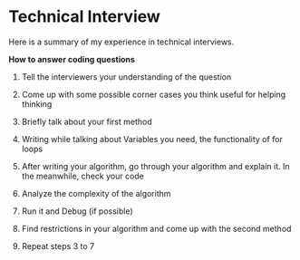 # Technical Interview
Here is a summary of my experience in technical interviews.

**How to answer coding questions** 

1. Tell the interviewers your understanding of the question

2. Come up with some possible corner cases you think useful for helping thinking

3. Briefly talk about your first method

4. Writing while talking about Variables you need, the functionality of for loops

5. After writing your algorithm, go through your algorithm and explain it. In the meanwhile, check your code

6. Analyze the complexity of the algorithm

7. Run it and Debug (if possible)

8. Find restrictions in your algorithm and come up with the second method 

9. Repeat steps 3 to 7
